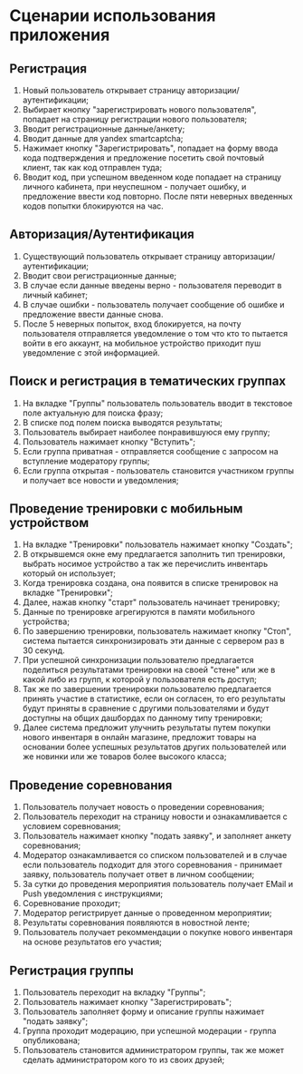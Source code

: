 # Сценарии использования приложения

## Регистрация

1. Новый пользователь открывает страницу авторизации/аутентификации;
2. Выбирает кнопку "зарегистрировать нового пользователя", попадает на страницу регистрации нового пользователя;
3. Вводит регистрационные данные/анкету;
4. Вводит данные для yandex smartcaptcha;
5. Нажимает кнопку "Зарегистрировать", попадает на форму ввода кода подтверждения и предложение посетить свой почтовый клиент, так как код отправлен туда;
6. Вводит код, при успешном введенном коде попадает на страницу личного кабинета, при неуспешном - получает ошибку, и предложение ввести код повторно. После пяти неверных введенных кодов попытки блокируются на час.

## Авторизация/Аутентификация

1. Существующий пользователь открывает страницу авторизации/аутентификации;
2. Вводит свои регистрационные данные;
3. В случае если данные введены верно - пользователя переводит в личный кабинет;
4. В случае ошибки - пользователь получает сообщение об ошибке и предложение ввести данные снова.
5. После 5 неверных попыток, вход блокируется, на почту пользователя отправляется уведомление о том что кто то пытается войти в его аккаунт, на мобильное устройство приходит пуш уведомление с этой информацией.

## Поиск и регистрация в тематических группах

1. На вкладке "Группы" пользователь пользователь вводит в текстовое поле актуальную для поиска фразу;
2. В списке под полем поиска выводятся результаты;
3. Пользователь выбирает наиболее понравившуюся ему группу;
4. Пользователь нажимает кнопку "Вступить";
5. Если группа приватная - отправляется сообщение с запросом на вступление модератору группы;
6. Если группа открытая - пользователь становится участником группы и получает все новости и уведомления;

## Проведение тренировки с мобильным устройством

1. На вкладке "Тренировки" пользователь нажимает кнопку "Создать";
2. В открывшемся окне ему предлагается заполнить тип тренировки, выбрать носимое устройство а так же перечислить инвентарь который он использует;
3. Когда тренировка создана, она появится в списке тренировок на вкладке "Тренировки";
4. Далее, нажав кнопку "старт" пользователь начинает тренировку;
5. Данные по тренировке агрегируются в памяти мобильного устройства;
6. По завершению тренировки, пользователь нажимает кнопку "Стоп", система пытается синхронизировать эти данные с сервером раз в 30 секунд.
7. При успешной синхронизации пользователю предлагается поделиться результатами тренировки на своей "стене" или же в какой либо из групп, к которой у пользователя есть доступ; 
8. Так же по завершении тренировки пользователю предлагается принять участие в статистике, если он согласен, то его результаты будут приняты в сравнение с другими пользователями и будут доступны на общих дашбордах по данному типу тренировки;
9. Далее система предложит улучнить результаты путем покупки нового инвентаря в онлайн магазине, предложит товары на основании более успешных результатов других пользователей или же новинки или же товаров более высокого класса;

## Проведение соревнования

1. Пользователь получает новость о проведении соревнования;
2. Пользователь переходит на страницу новости и ознакамливается с условием соревнования;
3. Пользователь нажимает кнопку "подать заявку", и заполняет анкету соревнования;
4. Модератор ознакамливается со списком пользователей и в случае если пользователь подходит для этого соревнования - принимает заявку, пользователь получает ответ в личном сообщении;
5. За сутки до проведения мероприятия пользователь получает EMail и Push уведомления с инструкциями;
6. Соревнование проходит;
7. Модератор регистрирует данные о проведенном мероприятии;
8. Результаты соревнования появляются в новостной ленте;
9. Пользователь получает рекоммендации о покупке нового инвентаря на основе результатов его участия;

## Регистрация группы

1. Пользователь переходит на вкладку "Группы";
2. Пользователь нажимает кнопку "Зарегистрировать";
3. Пользователь заполняет форму и описание группы нажимает "подать заявку";
4. Группа проходит модерацию, при успешной модерации - группа опубликована;
5. Пользователь становится администратором группы, так же может сделать администратором кого то из своих друзей;
